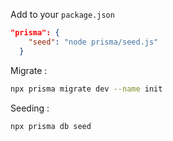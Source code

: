 Add to your `package.json`
```json
"prisma": {
    "seed": "node prisma/seed.js"
  }
```

Migrate :
```sh
npx prisma migrate dev --name init
```

Seeding : 
```sh
npx prisma db seed
```